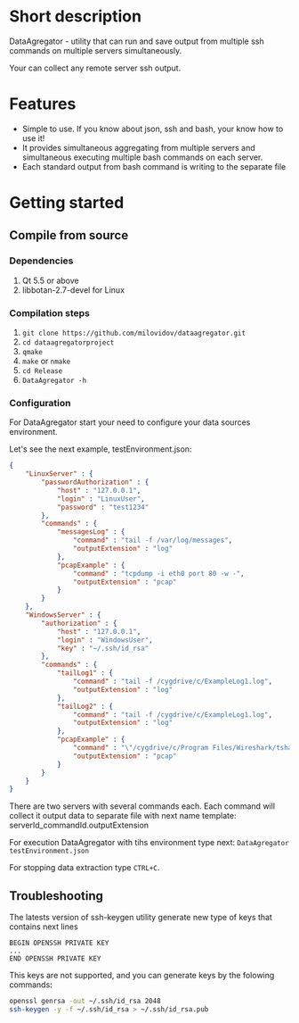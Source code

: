 # Short description #

DataAgregator - utility that can run and save output from multiple ssh commands 
on multiple servers simultaneously.

Your can collect any remote server ssh output.

# Features
* Simple to use. If you know about json, ssh and bash, your know how to use it!
* It provides simultaneous aggregating from multiple servers and simultaneous executing multiple bash commands on each server. 
* Each standard output from bash command is writing to the separate file


# Getting started #

## Compile from source ##

### Dependencies ###
1. Qt 5.5 or above
2. libbotan-2.7-devel for Linux

### Compilation steps ###
1. `git clone https://github.com/milovidov/dataagregator.git`
2. `cd dataagregatorproject`
3. `qmake`
4. `make` or `nmake`
5. `cd Release`
6. `DataAgregator -h`

### Configuration ###

For DataAgregator start your need to configure your data sources environment.

Let's see the next example, testEnvironment.json:

```json
{
    "LinuxServer" : {
        "passwordAuthorization" : {
            "host" : "127.0.0.1",
            "login" : "LinuxUser",
            "password" : "test1234"
        },
        "commands" : {
            "messagesLog" : {
                "command" : "tail -f /var/log/messages",
                "outputExtension" : "log"
            },
            "pcapExample" : {
                "command" : "tcpdump -i eth0 port 80 -w -",
                "outputExtension" : "pcap"
            }
        }
    },
    "WindowsServer" : {
        "authorization" : {
            "host" : "127.0.0.1",
            "login" : "WindowsUser",
            "key" : "~/.ssh/id_rsa"
        },
        "commands" : {
            "tailLog1" : {
                "command" : "tail -f /cygdrive/c/ExampleLog1.log",
                "outputExtension" : "log"
            },
            "tailLog2" : {
                "command" : "tail -f /cygdrive/c/ExampleLog1.log",
                "outputExtension" : "log"
            },
            "pcapExample" : {
                "command" : "\"/cygdrive/c/Program Files/Wireshark/tshark\" -f \"port 80\" -F pcap -w -",
                "outputExtension" : "pcap"
            }
        }
    }
}
```

There are two servers with several commands each. Each command will collect it output data to separate file with next name template: serverId_commandId.outputExtension

For execution DataAgregator with tihs environment type next:
`DataAgregator testEnvironment.json`

For stopping data extraction type `CTRL+C`.

## Troubleshooting ##
The latests version of ssh-keygen utility generate new type of keys that contains next lines
```
BEGIN OPENSSH PRIVATE KEY
...
END OPENSSH PRIVATE KEY
```
This keys are not supported, and you can generate keys by the folowing commands:
```bash
openssl genrsa -out ~/.ssh/id_rsa 2048
ssh-keygen -y -f ~/.ssh/id_rsa > ~/.ssh/id_rsa.pub
```